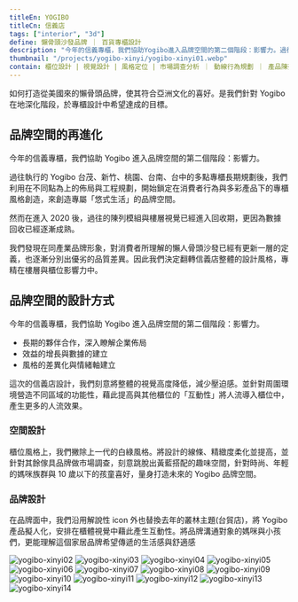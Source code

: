```yaml
---
titleEn: YOGIBO
titleCn: 信義店
tags: ["interior", "3d"]
define: 懶骨頭沙發品牌 ｜ 百貨專櫃設計
description: "今年的信義專櫃，我們協助Yogibo進入品牌空間的第二個階段：影響力。過往執行的Yogibo台茂、新竹、桃園、台南、台中的多點專櫃長期規劃後，我們利用在不同點為上的佈局與工程規劃，開始鎖定在消費者行為與多彩產品下的專櫃風格創造，來創造專屬「悠式生活」的品牌空間。"
thumbnail: "/projects/yogibo-xinyi/yogibo-xinyi01.webp"
contain: 櫃位設計 | 視覺設計 | 風格定位 | 市場調查分析 ｜ 動線行為規劃 ｜ 產品陳列優化
---
```


<section>

如何打造從美國來的懶骨頭品牌，使其符合亞洲文化的喜好。是我們針對 Yogibo 在地深化階段，於專櫃設計中希望達成的目標。

## 品牌空間的再進化

今年的信義專櫃，我們協助 Yogibo 進入品牌空間的第二個階段：影響力。

過往執行的 Yogibo 台茂、新竹、桃園、台南、台中的多點專櫃長期規劃後，我們利用在不同點為上的佈局與工程規劃，開始鎖定在消費者行為與多彩產品下的專櫃風格創造，來創造專屬「悠式生活」的品牌空間。

然而在進入 2020 後，過往的陳列模組與樓層視覺已經進入回收期，更因為數據回收已經逐漸成熟。

我們發現在同產業品牌形象，對消費者所理解的懶人骨頭沙發已經有更新一層的定義，也逐漸分別出優劣的品質差異。因此我們決定翻轉信義店整體的設計風格，專精在樓層與櫃位影響力中。

</section>

<section>

## 品牌空間的設計方式

今年的信義專櫃，我們協助 Yogibo 進入品牌空間的第二個階段：影響力。

- 長期的夥伴合作，深入瞭解企業佈局
- 效益的增長與數據的建立
- 風格的差異化與情緒軸建立

這次的信義店設計，我們刻意將整體的視覺高度降低，減少壓迫感。並針對周圍環境營造不同區域的功能性，藉此提高與其他櫃位的「互動性」將人流導入櫃位中，產生更多的人流效果。

### 空間設計

櫃位風格上，我們撇除上一代的白綠風格。將設計的線條、精緻度柔化並提高，並針對其餘傢具品牌做市場調查，刻意跳脫出黃藍搭配的趣味空間，針對時尚、年輕的媽咪族群與 10 歲以下的孩童喜好，量身打造未來的 Yogibo 品牌空間。

### 品牌設計

在品牌面中，我們沿用解說性 icon 外也替換去年的叢林主題(台貿店)，將 Yogibo 產品擬人化，安排在櫃體視覺中藉此產生互動性。將品牌溝通對象的媽咪與小孩們，更能理解這個家居品牌希望傳遞的生活感與舒適感

</section>

<section>

<img alt="yogibo-xinyi02" data-src="/projects/yogibo-xinyi/yogibo-xinyi02.webp"/>
<img alt="yogibo-xinyi03" data-src="/projects/yogibo-xinyi/yogibo-xinyi03.webp"/>
<img alt="yogibo-xinyi04" data-src="/projects/yogibo-xinyi/yogibo-xinyi04.webp"/>
<img alt="yogibo-xinyi05" data-src="/projects/yogibo-xinyi/yogibo-xinyi05.webp"/>
<img alt="yogibo-xinyi06" data-src="/projects/yogibo-xinyi/yogibo-xinyi06.webp"/>
<img alt="yogibo-xinyi07" data-src="/projects/yogibo-xinyi/yogibo-xinyi07.webp"/>
<img alt="yogibo-xinyi08" data-src="/projects/yogibo-xinyi/yogibo-xinyi08.webp"/>
<img alt="yogibo-xinyi09" data-src="/projects/yogibo-xinyi/yogibo-xinyi09.webp"/>
<img alt="yogibo-xinyi10" data-src="/projects/yogibo-xinyi/yogibo-xinyi10.webp"/>
<img alt="yogibo-xinyi11" data-src="/projects/yogibo-xinyi/yogibo-xinyi11.webp"/>
<img alt="yogibo-xinyi12" data-src="/projects/yogibo-xinyi/yogibo-xinyi12.webp"/>
<img alt="yogibo-xinyi13" data-src="/projects/yogibo-xinyi/yogibo-xinyi13.webp"/>
<img alt="yogibo-xinyi14" data-src="/projects/yogibo-xinyi/yogibo-xinyi14.webp"/>

</section>
